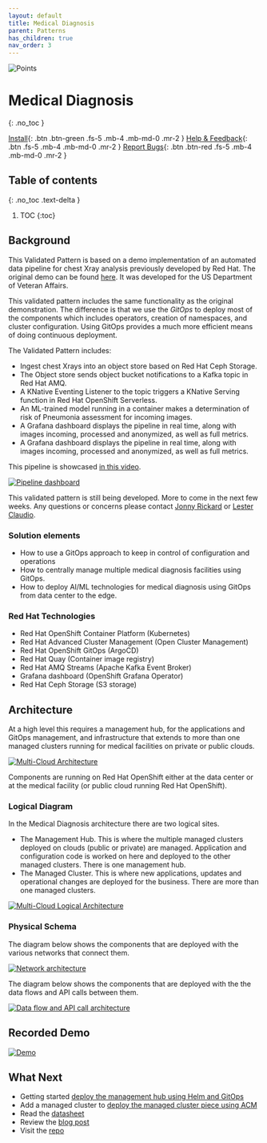```yaml
---
layout: default
title: Medical Diagnosis
parent: Patterns
has_children: true
nav_order: 3
---
```


<div class="pattern_logo">
  <img src="/images/logos/medical-diagnosis.png" class="pattern_logo" alt="Points">
</div>

# Medical Diagnosis

{: .no_toc }

[Install](/medical-diagnosis/getting-started){: .btn .btn-green .fs-5 .mb-4 .mb-md-0 .mr-2 }
[Help & Feedback](https://groups.google.com/g/hybrid-cloud-patterns){: .btn .fs-5 .mb-4 .mb-md-0 .mr-2 }
[Report Bugs](https://github.com/hybrid-cloud-patterns/medical-diagnosis/issues){: .btn .btn-red .fs-5 .mb-4 .mb-md-0 .mr-2 }

## Table of contents

{: .no_toc .text-delta }

1. TOC
{:toc}

## Background

This Validated Pattern is based on a demo implementation of an automated data pipeline for chest Xray
analysis previously developed by Red Hat.  The original demo can be found [here](https://github.com/red-hat-data-services/jumpstart-library). It was developed for the US Department of Veteran Affairs.

This validated pattern includes the same functionality as the original demonstration. The difference is
that we use the *GitOps* to deploy most of the components which includes operators, creation of namespaces,
and cluster configuration. Using GitOps provides a much more efficient means of doing continuous deployment.

The Validated Pattern includes:

- Ingest chest Xrays into an object store based on Red Hat Ceph Storage.
- The Object store sends object bucket notifications to a Kafka topic in Red Hat AMQ.
- A KNative Eventing Listener to the topic triggers a KNative Serving function in Red Hat OpenShift Serverless.
- An ML-trained model running in a container makes a determination of risk of Pneumonia assessment for incoming images.
- A Grafana dashboard displays the pipeline in real time, along with images incoming, processed and anonymized, as well as full metrics.
- A Grafana dashboard displays the pipeline in real time, along with images incoming, processed and anonymized, as well as full metrics.

This pipeline is showcased [in this video](https://www.youtube.com/watch?v=zja83FVsm14).

[![Pipeline dashboard](/images/medical-edge/dashboard.png)](/images/medical-edge/dashboard.png)

This validated pattern is still being developed.  More to come in the next few weeks. Any questions or concerns
please contact [Jonny Rickard](mailto:jrickard@redhat.com) or [Lester Claudio](mailto:claudiol@redhat.com).

### Solution elements

- How to use a GitOps approach to keep in control of configuration and operations
- How to centrally manage multiple medical diagnosis facilities using GitOps.
- How to deploy AI/ML technologies for medical diagnosis using GitOps from data center to the edge.

### Red Hat Technologies

- Red Hat OpenShift Container Platform (Kubernetes)
- Red Hat Advanced Cluster Management (Open Cluster Management)
- Red Hat OpenShift GitOps (ArgoCD)
- Red Hat Quay (Container image registry)
- Red Hat AMQ Streams (Apache Kafka Event Broker)
- Grafana dashboard (OpenShift Grafana Operator)
- Red Hat Ceph Storage (S3 storage)

## Architecture

At a high level this requires a management hub, for the applications and GitOps management, and infrastructure that extends to more than one managed clusters running for medical facilities on private or public clouds.

[![Multi-Cloud Architecture](/images/medical-edge/edge-medical-diagnosis-marketing-slide.png)](/images/medical-edge/edge-medical-diagnosis-marketing-slide.png)

Components are running on Red Hat OpenShift either at the data center or at the medical facility (or public cloud running Red Hat OpenShift).

### Logical Diagram

In the Medical Diagnosis architecture there are two logical sites.

- The Management Hub. This is where the multiple managed clusters deployed on clouds (public or private) are managed. Application and configuration code is worked on here and deployed to the other managed clusters. There is one management hub.
- The Managed Cluster. This is where new applications, updates and operational changes are deployed for the business. There are more than one managed clusters.

[![Multi-Cloud Logical Architecture](/images/medical-edge/logical-diagram.png)](/images/medical-edge/logical-diagram.png)

### Physical Schema

The diagram below shows the components that are deployed with the various networks that connect them.

[![Network architecture](/images/medical-edge/physical-network.png)](/images/medical-edge/physical-network.png)

The diagram below shows the components that are deployed with the the data flows and API calls between them.

[![Data flow and API call architecture](/images/medical-edge/physical-dataflow.png)](/images/medical-edge/physical-dataflow.png)

## Recorded Demo

[![Demo](/videos/xray-deployment.svg)](/videos/xray-deployment.svg)

## What Next

- Getting started [deploy the management hub using Helm and GitOps](getting-started)
- Add a managed cluster to [deploy the managed cluster piece using ACM](/multicloud-gitops/managed-cluster)
- Read the [datasheet](https://www.redhat.com/en/resources/validated-pattern-for-healthcare-overview)
- Review the [blog post](https://content.cloud.redhat.com/blog/how-to-build-a-medical-ai/ml-application-on-kubernetes)
- Visit the [repo](https://github.com/hybrid-cloud-patterns/medical-diagnosis)
